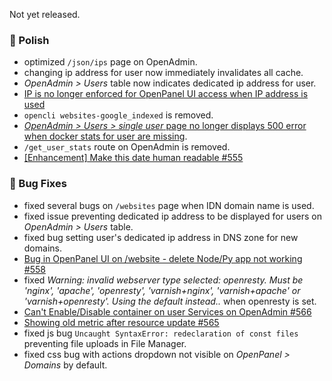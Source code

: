 Not yet released.

### 💅 Polish
- optimized `/json/ips` page on OpenAdmin.
- changing ip address for user now immediately invalidates all cache.
- *OpenAdmin > Users* table now indicates dedicated ip address for user.
- [IP is no longer enforced for OpenPanel UI access when IP address is used](https://github.com/stefanpejcic/OpenPanel/discussions/553#discussioncomment-13733616)
- `opencli websites-google_indexed` is removed.
- [*OpenAdmin > Users > single user* page no longer displays 500 error when docker stats for user are missing](https://i.postimg.cc/PT9gyNN9/2025-07-14-14-42.png).
- `/get_user_stats` route on OpenAdmin is removed.
- [[Enhancement] Make this date human readable #555](https://github.com/stefanpejcic/OpenPanel/issues/555)


### 🐛 Bug Fixes
- fixed several bugs on `/websites` page when IDN domain name is used.
- fixed issue preventing dedicated ip address to be displayed for users on *OpenAdmin > Users* table.
- fixed bug setting user's dedicated ip address in DNS zone for new domains.
- [Bug in OpenPanel UI on /website - delete Node/Py app not working #558](https://github.com/stefanpejcic/OpenPanel/issues/558)
- fixed *Warning: invalid webserver type selected: openresty. Must be 'nginx', 'apache', 'openresty', 'varnish+nginx', 'varnish+apache' or 'varnish+openresty'. Using the default instead..* when openresty is set.
- [Can't Enable/Disable container on user Services on OpenAdmin #566](https://github.com/stefanpejcic/OpenPanel/issues/566)
- [Showing old metric after resource update #565](https://github.com/stefanpejcic/OpenPanel/issues/565)
- fixed js bug `Uncaught SyntaxError: redeclaration of const files` preventing file uploads in File Manager.
- fixed css bug with actions dropdown not visible on *OpenPanel > Domains* by default.
